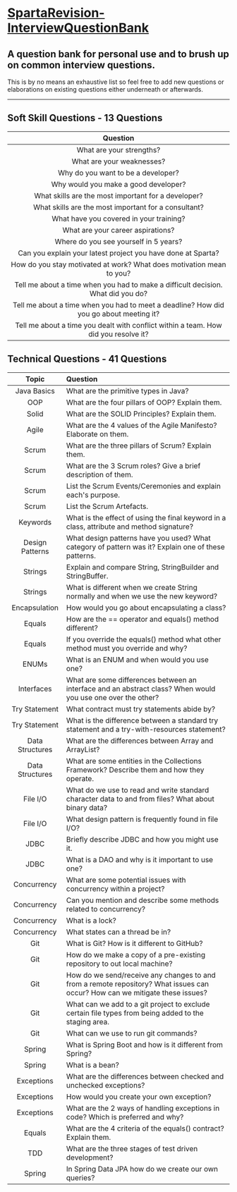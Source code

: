 # <u>SpartaRevision-InterviewQuestionBank</u>
## A question bank for personal use and to brush up on common interview questions.

This is by no means an exhaustive list so feel free to add new questions or elaborations on existing questions either underneath or afterwards.

---

## Soft Skill Questions - 13 Questions

| Question |
| :---: |
| What are your strengths? |
| What are your weaknesses? |
| Why do you want to be a developer? |
| Why would you make a good developer? |
| What skills are the most important for a developer? |
| What skills are the most important for a consultant? |
| What have you covered in your training? |
| What are your career aspirations? |
| Where do you see yourself in 5 years? |
| Can you explain your latest project you have done at Sparta? |
| How do you stay motivated at work? What does motivation mean to you? |
| Tell me about a time when you had to make a difficult decision. What did you do? |
| Tell me about a time when you had to meet a deadline? How did you go about meeting it? |
| Tell me about a time you dealt with conflict within a team. How did you resolve it? |

## Technical Questions - 41 Questions

|Topic|Question|
| :---: | :--- |
| Java Basics | What are the primitive types in Java? |
| OOP | What are the four pillars of OOP? Explain them. |
| Solid | What are the SOLID Principles? Explain them. |
| Agile | What are the 4 values of the Agile Manifesto? Elaborate on them. |
| Scrum | What are the three pillars of Scrum? Explain them. |
| Scrum | What are the 3 Scrum roles? Give a brief description of them. |
| Scrum | List the Scrum Events/Ceremonies and explain each's purpose. |
| Scrum | List the Scrum Artefacts. |
| Keywords | What is the effect of using the final keyword in a class, attribute and method signature? |
| Design Patterns | What design patterns have you used? What category of pattern was it? Explain one of these patterns. |
| Strings | Explain and compare String, StringBuilder and StringBuffer. |
| Strings | What is different when we create String normally and when we use the new keyword? |
| Encapsulation | How would you go about encapsulating a class? |
| Equals | How are the == operator and equals() method different? |
| Equals | If you override the equals() method what other method must you override and why? |
| ENUMs | What is an ENUM and when would you use one? |
| Interfaces | What are some differences between an interface and an abstract class? When would you use one over the other?|
| Try Statement | What contract must try statements abide by? |
| Try Statement | What is the difference between a standard try statement and a try-with-resources statement? |
| Data Structures | What are the differences between Array and ArrayList? |
| Data Structures | What are some entities in the Collections Framework? Describe them and how they operate. |
| File I/O | What do we use to read and write standard character data to and from files? What about binary data? |
| File I/O | What design pattern is frequently found in file I/O? |
| JDBC | Briefly describe JDBC and how you might use it. |
| JDBC | What is a DAO and why is it important to use one? |
| Concurrency | What are some potential issues with concurrency within a project? |
| Concurrency | Can you mention and describe some methods related to concurrency? |
| Concurrency | What is a lock? |
| Concurrency | What states can a thread be in? |
| Git | What is Git? How is it different to GitHub? |
| Git | How do we make a copy of a pre-existing repository to out local machine? |
| Git | How do we send/receive any changes to and from a remote repository? What issues can occur? How can we mitigate these issues? |
| Git | What can we add to a git project to exclude certain file types from being added to the staging area. |
| Git | What can we use to run git commands? |
| Spring | What is Spring Boot and how is it different from Spring? |
| Spring | What is a bean? |
| Exceptions | What are the differences between checked and unchecked exceptions? |
| Exceptions | How would you create your own exception? |
| Exceptions | What are the 2 ways of handling exceptions in code? Which is preferred and why? |
| Equals | What are the 4 criteria of the equals() contract? Explain them. |
| TDD | What are the three stages of test driven development? |
| Spring | In Spring Data JPA how do we create our own queries? |
